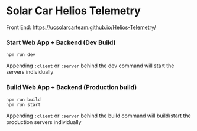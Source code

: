 # Solar Car Helios Telemetry

Front End: https://ucsolarcarteam.github.io/Helios-Telemetry/


### Start Web App + Backend (Dev Build)

```
npm run dev
```

Appending `:client` or `:server` behind the dev command will start the servers individually

### Build Web App + Backend (Production build)

```
npm run build
npm run start
```
Appending `:client` or `:server` behind the build command will build/start the production servers individually
